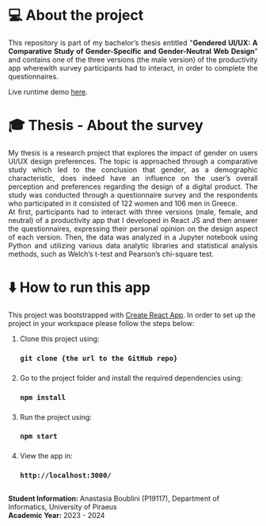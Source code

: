 # 💻 About the project
<p align="justify">
    This repository is part of my bachelor’s thesis entitled "<b>Gendered UI/UX: A Comparative Study of Gender-Specific and Gender-Neutral Web Design</b>”
    and contains one of the three versions (the male version) of the productivity app wherewith survey participants had to interact, in order to complete the questionnaires.
</p> 
Live runtime demo <a href="https://www.youtube.com/watch?v=uZKSX_zsHvY">here</a>.

# 🎓 Thesis - About the survey
<p align="justify">
   My thesis is a research project that explores the impact of gender on users UI/UX design preferences. The topic is approached through
  a comparative study which led to the conclusion that gender, as a demographic characteristic, does indeed have an influence on the user’s 
  overall perception and preferences regarding the design of a digital product. The study was conducted through a questionnaire survey and the
  respondents who participated in it consisted of 122 women and 106 men in Greece. <br/>
  At first, participants had to interact with three versions (male, female, and neutral) of a productivity app that I developed in React JS 
  and then answer the questionnaires, expressing their personal opinion on the design aspect of each version. Then, the data was analyzed in a 
  Jupyter notebook using Python and utilizing various data analytic libraries and statistical analysis methods, such as Welch’s t-test
  and Pearson’s chi-square test.
</p>

# ⬇️ How to run this app
This project was bootstrapped with [Create React App](https://github.com/facebook/create-react-app). In order to set up the project in your workspace please follow the steps below:
1. Clone this project using:
    ### `git clone {the url to the GitHub repo}`
###
2. Go to the project folder and install the required dependencies using:
   ### `npm install`
###
3. Run the project using:
   ### `npm start`
###
4. View the app in:
    ### `http://localhost:3000/`
###
###
##
<b>Student Information: </b>
Anastasia Boublini (P19117), Department of Informatics, University of Piraeus 
<br/>
<b>Academic Year:</b> 2023 - 2024
